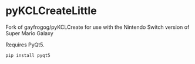 # pyKCLCreateLittle
Fork of gayfrogog/pyKCLCreate for use with the Nintendo Switch version of Super Mario Galaxy

Requires PyQt5.

`pip install pyqt5`
